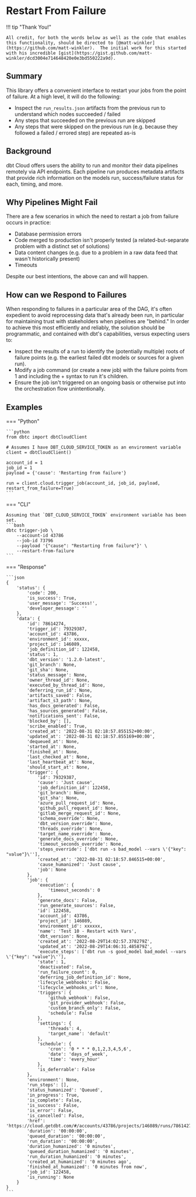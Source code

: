 # Restart From Failure

!!! tip "Thank You!"

    All credit, for both the words below as well as the code that enables this functionality, should be directed to [@matt-winkler](https://github.com/matt-winkler).  The initial work for this started with his incredible [gist](https://gist.github.com/matt-winkler/dcd3004e714648420e0e3bd550222a9d).

## Summary

This library offers a convenient interface to restart your jobs from the point of failure.  At a high level, it will do the following:

- Inspect the `run_results.json` artifacts from the previous run to understand which nodes succeeded / failed
- Any steps that succeeded on the previous run are skipped
- Any steps that were skipped on the previous run (e.g. because they followed a failed / errored step) are repeated as-is

## Background

dbt Cloud offers users the ability to run and monitor their data pipelines remotely via API endpoints. Each pipeline run produces metadata artifacts that provide rich information on the models run, success/failure status for each, timing, and more.

## Why Pipelines Might Fail

There are a few scenarios in which the need to restart a job from failure occurs in practice:

- Database permission errors
- Code merged to production isn't properly tested (a related-but-separate problem with a distinct set of solutions)
- Data content changes (e.g. due to a problem in a raw data feed that wasn't historically present)
- Timeouts

Despite our best intentions, the above can and will happen.

## How can we Respond to Failures

When responding to failures in a particular area of the DAG, it's often expedient to avoid reprocessing data that's already been run, in particular for maintaining trust with stakeholders when pipelines are "behind." In order to achieve this most efficiently and reliably, the solution should be programmatic, and contained with dbt's capabilities, versus expecting users to:

- Inspect the results of a run to identify the (potentially multiple) roots of failure points (e.g. the earliest failed dbt models or sources for a given run).
- Modify a job command (or create a new job) with the failure points from 1 and including the + syntax to run it's children.
- Ensure the job isn't triggered on an ongoing basis or otherwise put into the orchestration flow unintentionally.

## Examples

=== "Python"

    ```python
    from dbtc import dbtCloudClient

    # Assumes I have DBT_CLOUD_SERVICE_TOKEN as an environment variable
    client = dbtCloudClient()

    account_id = 1
    job_id = 1
    payload = {'cause': 'Restarting from failure'}

    run = client.cloud.trigger_job(account_id, job_id, payload, restart_from_failure=True)
    ```

=== "CLI"

    Assuming that `DBT_CLOUD_SERVICE_TOKEN` environment variable has been set.
    ```bash
    dbtc trigger-job \
        --account-id 43786
        --job-id 73796
        --payload '{"cause": "Restarting from failure"}' \
        --restart-from-failure
    ```

=== "Response"

    ```json
    {
        'status': {
            'code': 200,
            'is_success': True,
            'user_message': 'Success!',
            'developer_message': ''
        },
        'data': {
            'id': 78614274,
            'trigger_id': 79329387,
            'account_id': 43786,
            'environment_id': xxxxx,
            'project_id': 146089,
            'job_definition_id': 122458,
            'status': 1,
            'dbt_version': '1.2.0-latest',
            'git_branch': None,
            'git_sha': None,
            'status_message': None,
            'owner_thread_id': None,
            'executed_by_thread_id': None,
            'deferring_run_id': None,
            'artifacts_saved': False,
            'artifact_s3_path': None,
            'has_docs_generated': False,
            'has_sources_generated': False,
            'notifications_sent': False,
            'blocked_by': [],
            'scribe_enabled': True,
            'created_at': '2022-08-31 02:18:57.855152+00:00',
            'updated_at': '2022-08-31 02:18:57.855169+00:00',
            'dequeued_at': None,
            'started_at': None,
            'finished_at': None,
            'last_checked_at': None,
            'last_heartbeat_at': None,
            'should_start_at': None,
            'trigger': {
                'id': 79329387,
                'cause': 'Just cause',
                'job_definition_id': 122458,
                'git_branch': None,
                'git_sha': None,
                'azure_pull_request_id': None,
                'github_pull_request_id': None,
                'gitlab_merge_request_id': None,
                'schema_override': None,
                'dbt_version_override': None,
                'threads_override': None,
                'target_name_override': None,
                'generate_docs_override': None,
                'timeout_seconds_override': None,
                'steps_override': ['dbt run -s bad_model --vars \'{"key": "value"}\''],
                'created_at': '2022-08-31 02:18:57.846515+00:00',
                'cause_humanized': 'Just cause',
                'job': None
            },
            'job': {
                'execution': {
                    'timeout_seconds': 0
                },
                'generate_docs': False,
                'run_generate_sources': False,
                'id': 122458,
                'account_id': 43786,
                'project_id': 146089,
                'environment_id': xxxxxx,
                'name': 'Test 10 - Restart with Vars',
                'dbt_version': None,
                'created_at': '2022-08-29T14:02:57.378279Z',
                'updated_at': '2022-08-29T14:06:31.485879Z',
                'execute_steps': ['dbt run -s good_model bad_model --vars \'{"key": "value"}\''],
                'state': 1,
                'deactivated': False,
                'run_failure_count': 0,
                'deferring_job_definition_id': None,
                'lifecycle_webhooks': False,
                'lifecycle_webhooks_url': None,
                'triggers': {
                    'github_webhook': False,
                    'git_provider_webhook': False,
                    'custom_branch_only': False,
                    'schedule': False
                },
                'settings': {
                    'threads': 4,
                    'target_name': 'default'
                },
                'schedule': {
                    'cron': '0 * * * 0,1,2,3,4,5,6',
                    'date': 'days_of_week',
                    'time': 'every_hour'
                },
                'is_deferrable': False
            },
            'environment': None,
            'run_steps': [],
            'status_humanized': 'Queued',
            'in_progress': True,
            'is_complete': False,
            'is_success': False,
            'is_error': False,
            'is_cancelled': False,
            'href': 'https://cloud.getdbt.com/#/accounts/43786/projects/146089/runs/78614274/',
            'duration': '00:00:00',
            'queued_duration': '00:00:00',
            'run_duration': '00:00:00',
            'duration_humanized': '0 minutes',
            'queued_duration_humanized': '0 minutes',
            'run_duration_humanized': '0 minutes',
            'created_at_humanized': '0 minutes ago',
            'finished_at_humanized': '0 minutes from now',
            'job_id': 122458,
            'is_running': None
        }
    }
    ```